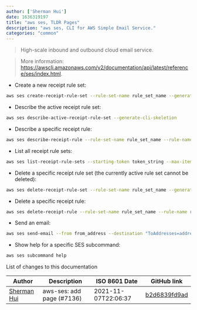 ```yaml
---
author: ['Sherman Hui']
date: 1636319197
title: "aws ses, TLDR Pages"
description: "aws ses, CLI for AWS Simple Email Service."
categories: "common"
---
```

> High-scale inbound and outbound cloud email service.

> More information: <https://awscli.amazonaws.com/v2/documentation/api/latest/reference/ses/index.html>.

- Create a new receipt rule set:

```bash
aws ses create-receipt-rule-set --rule-set-name rule_set_name --generate-cli-skeleton
```

- Describe the active receipt rule set:

```bash
aws ses describe-active-receipt-rule-set --generate-cli-skeletion
```

- Describe a specific receipt rule:

```bash
aws ses describe-receipt-rule --rule-set-name rule_set_name --rule-name rule_name --generate-cli-skeleton
```

- List all receipt rule sets:

```bash
aws ses list-receipt-rule-sets --starting-token token_string --max-items integer --generate-cli-skeleton
```

- Delete a specific receipt rule set (the currently active rule set cannot be deleted):

```bash
aws ses delete-receipt-rule-set --rule-set-name rule_set_name --generate-cli-skeleton
```

- Delete a specific receipt rule:

```bash
aws ses delete-receipt-rule --rule-set-name rule_set_name --rule-name rule_name --generate-cli-skeleton
```

- Send an email:

```bash
aws ses send-email --from from_address --destination "ToAddresses=addresses" --message "Subject={Data=subject_text,Charset=utf8},Body={Text={Data=body_text,Charset=utf8},Html={Data=message_body_containing_html,Charset=utf8"
```

- Show help for a specific SES subcommand:

```bash
aws ses subcommand help
```
List of changes to this documentation


Author | Description | ISO 8601 Date | GitHub link
------|-----|-----|-----
[Sherman Hui](mailto:11592023+shermanhui@users.noreply.github.com) | aws-ses: add page (#7136) | 2021-11-07T22:06:37 | [b2d6839fd9ad](https://github.com/tldr-pages/tldr/commit/b2d6839fd9ad004a1730f8a34430878de396eccb)

